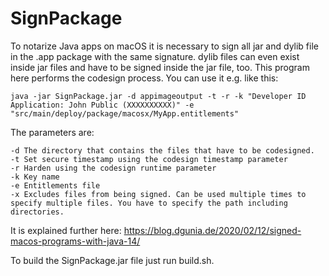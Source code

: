 # SignPackage

To notarize Java apps on macOS it is necessary to sign all jar and dylib file in the .app package with the same signature. 
dylib files can even exist inside jar files and have to be signed inside the jar file, too. This program here performs the
codesign process. You can use it e.g. like this:

```
java -jar SignPackage.jar -d appimageoutput -t -r -k "Developer ID Application: John Public (XXXXXXXXXX)" -e "src/main/deploy/package/macosx/MyApp.entitlements"
```

The parameters are:
```
-d The directory that contains the files that have to be codesigned.
-t Set secure timestamp using the codesign timestamp parameter
-r Harden using the codesign runtime parameter
-k Key name
-e Entitlements file
-x Excludes files from being signed. Can be used multiple times to specify multiple files. You have to specify the path including directories.
```

It is explained further here: https://blog.dgunia.de/2020/02/12/signed-macos-programs-with-java-14/

To build the SignPackage.jar file just run build.sh.
